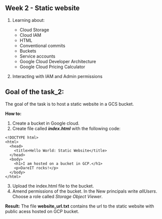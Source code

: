 ## Week 2 -  **Static website**

1. Learning about:
    - Cloud Storage
    - Cloud IAM 
    - HTML
    - Conventional commits
    - Buckets
    - Service accounts
    - Google Cloud Developer Architecture
    - Google Cloud Pricing Calculator
   
2. Interacting with IAM and Admin permissions
 
## Goal of the task_2:

The goal of the task is to host a static website in a GCS bucket. 

**How to:**
1. Create a bucket in Google cloud.
2. Create file called **_index.html_** with the following code:
```
<!DOCTYPE html>
<html>
  <head>
    <title>Hello World: Static Website</title>
  </head>
  <body>
    <h1>I am hosted on a bucket in GCP.</h1>
    <p>DareIT rocks!</p>
  </body>
</html>
```
3. Upload the index.html file to the bucket.
4. Amend permissions of the bucket. In the New principals write _allUsers_. Choose a role called _Storage Object Viewer_.

**Result:**
The file **website_url.txt** contains the url to the static website with public acess hosted on GCP bucket.